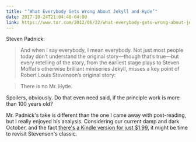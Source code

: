 ```yaml
---
title: "‘What Everybody Gets Wrong About Jekyll and Hyde’"
date: 2017-10-24T21:04:40-04:00
link: https://www.tor.com/2012/06/22/what-everybody-gets-wrong-about-jekyll-and-hyde/
---
```

Steven Padnick: 

> And when I say everybody, I mean everybody. Not just most people today don’t understand the original story—though that’s true—but every retelling of the story, from the earliest stage plays to Steven Moffat’s otherwise brilliant miniseries Jekyll, misses a key point of Robert Louis Stevenson’s original story:

> There is no Mr. Hyde.

Spoilers, obviously. Do that even need said, if the principle work is more than 100 years old? 

Mr. Padnick's take is different than the one I came away with post-reading, but I really enjoyed his analysis. Considering our current damp and dark October, and the fact [there's a Kindle version for just $1.99](http://a.co/hj8AxEe), it might be time to revisit Stevenson's classic. 
